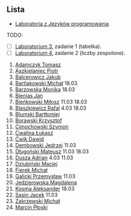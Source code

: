 ## Lista

* [Laboratoria z Języków programowania](https://inf.ug.edu.pl/~stefan/Dydaktyka/JezProg/Slajdy/index.html#lab)

TODO:

* [ ] [Laboratorium 3](https://inf.ug.edu.pl/~stefan/Dydaktyka/JezProg/Slajdy/Labs03), zadanie 1 (tabelka).
* [ ] [Laboratorium 4](https://inf.ug.edu.pl/~stefan/Dydaktyka/JezProg/Slajdy/Labs04/), zadanie 2 (liczby zespolone).

<!--
```
1. [Nazwisko Imię](link do publicznego repo na _github.com_, _bitbucket.com_, _gitlab.com_)
```
-->

1. [Adamczyk Tomasz](https://github.com/tadamczyk/LabC_II)
1. [Aszkielaniec Piotr](https://github.com/readher/LabInf2016)
1. [Balcerowicz Jakub](https://github.com/JakubBalcerowicz/labc2016.git)
1. [Bartlakowski Michał](https://github.com/Em-jey/JProg.git) 18.03
1. [Barzowska Monika](https://github.com/gitmika/jprog.git) 18.03
1. [Bienias Jan](https://github.com/Hergroth/C)
1. [Bieńkowski Miłosz](https://github.com/milekb/Laboratorium-2016-2017.git) 11.03 18.03
2. [Blaszkiewicz Rafal](https://github.com/blaszczek/RepoLaby) 4.03 18.03
1. [Blumski Bartłomiej](https://github.com/BatlomBlu/Laboratorium-2016-2017)
1. [Borawski Krzysztof](https://github.com/Msegun/labc01.git)
1. [Cimochowski Szymon](https://github.com/realokers/Laboratorium2016.git)
1. [Cwalina Łukasz](https://github.com/lcwalina/JProg)
1. [Ćwik Dawid](https://github.com/dcwik96/labc.git)
1. [Dembowski Jędrzej](https://github.com/jentszej/RepDoJezProg) 11.03
1. [Długoński Mateusz](https://github.com/mdlugonski/jp) 11.03 18.03
1. [Dusza Adrian](https://github.com/Aderrro/labc) 4.03 11.03
1. [Dziubiński Maciej](https://github.com/mdziub/JezykiProg)
1. [Fierek Michał](https://github.com/mfierek2/labcx)
1. [Galicki Przemysław](https://github.com/jampapuga/jpcGalicki) 11.03
1. [Jędzierowska Magdalena](https://github.com/MagdalenaJedzierowska/JezProg)
1. [Kosma Aleksander](https://github.com/olekkosma/Lab2016) 18.03
1. [Sasin Jacek](https://github.com/jsasin/jprogramowania) 11.03
1. [Zakrzewski Michał](https://github.com/Zakrzak30/labx)
1. [Marcin Płoski](https://github.com/marcinploski/jez_prog)

